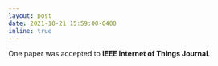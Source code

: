```yaml
---
layout: post
date: 2021-10-21 15:59:00-0400
inline: true
---
```


One paper was accepted to **IEEE Internet of Things Journal**.

